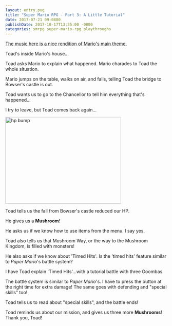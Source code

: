 ```yaml
---
layout: entry.pug
title: "Super Mario RPG - Part 3: A Little Tutorial"
date: 2017-07-21 09-0800
publishDate: 2017-10-17T13:35:00 -0800
categories: smrpg super-mario-rpg playthroughs
---
```


<a href="https://youtu.be/v6g0nzicg10">The music here is a nice rendition of Mario's main theme.</a>

Toad's inside Mario's house...

Toad asks Mario to explain what happened. Mario charades to Toad the whole situation.

Mario jumps on the table, walks on air, and falls, telling Toad the bridge to Bowser's castle is out.

Toad wants us to go to the Chancellor to tell him everything that's happened...

I try to leave, but Toad comes back again...

<img src="http://i.imgur.com/2GWG8gi.png" alt="hp bump" width="360" height="270" />

Toad tells us the fall from Bowser's castle reduced our HP.

He gives us a **Mushroom**!

He asks us if we know how to use items from the menu. I say yes.

Toad also tells us that Mushroom Way, or the way to the Mushroom Kingdom, is filled with monsters!

He also asks if we know about 'Timed Hits'. Is the 'timed hits' feature similar to *Paper Mario*'s battle system?

I have Toad explain 'Timed Hits'...with a tutorial battle with three Goombas.

The battle system is similar to *Paper Mario*'s. I have to press the button at the right time for extra damage! The same goes with defending and "special skills" too!

Toad tells us to read about "special skills", and the battle ends!

Toad reminds us about our mission, and gives us three more **Mushrooms**! Thank you, Toad!
